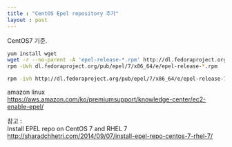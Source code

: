 ```yaml
---
title : "CentOS Epel repository 추가"
layout : post
---
```




CentOS7 기준.


```sh
yum install wget
wget -r --no-parent -A 'epel-release-*.rpm' http://dl.fedoraproject.org/pub/epel/7/x86_64/e/ 
rpm -Uvh dl.fedoraproject.org/pub/epel/7/x86_64/e/epel-release-*.rpm
```


```sh
rpm -ivh http://dl.fedoraproject.org/pub/epel/7/x86_64/e/epel-release-7-2.noarch.rpm
```


amazon linux  
<https://aws.amazon.com/ko/premiumsupport/knowledge-center/ec2-enable-epel/>



참고 :  
Install EPEL repo on CentOS 7 and RHEL 7  
<http://sharadchhetri.com/2014/09/07/install-epel-repo-centos-7-rhel-7/>  
